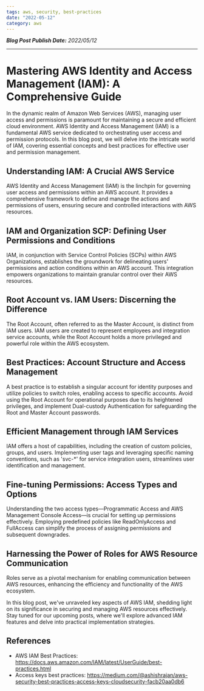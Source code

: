 ```yaml
---
tags: aws, security, best-practices
date: "2022-05-12"
category: aws
---
```


*__Blog Post Publish Date:__ 2022/05/12*

---

# Mastering AWS Identity and Access Management (IAM): A Comprehensive Guide

In the dynamic realm of Amazon Web Services (AWS), managing user access and permissions is paramount for maintaining a secure and efficient cloud environment. AWS Identity and Access Management (IAM) is a fundamental AWS service dedicated to orchestrating user access and permission protocols. In this blog post, we will delve into the intricate world of IAM, covering essential concepts and best practices for effective user and permission management.

## Understanding IAM: A Crucial AWS Service

AWS Identity and Access Management (IAM) is the linchpin for governing user access and permissions within an AWS account. It provides a comprehensive framework to define and manage the actions and permissions of users, ensuring secure and controlled interactions with AWS resources.

## IAM and Organization SCP: Defining User Permissions and Conditions

IAM, in conjunction with Service Control Policies (SCPs) within AWS Organizations, establishes the groundwork for delineating users' permissions and action conditions within an AWS account. This integration empowers organizations to maintain granular control over their AWS resources.

## Root Account vs. IAM Users: Discerning the Difference

The Root Account, often referred to as the Master Account, is distinct from IAM users. IAM users are created to represent employees and integration service accounts, while the Root Account holds a more privileged and powerful role within the AWS ecosystem.

## Best Practices: Account Structure and Access Management

A best practice is to establish a singular account for identity purposes and utilize policies to switch roles, enabling access to specific accounts. Avoid using the Root Account for operational purposes due to its heightened privileges, and implement Dual-custody Authentication for safeguarding the Root and Master Account passwords.

## Efficient Management through IAM Services

IAM offers a host of capabilities, including the creation of custom policies, groups, and users. Implementing user tags and leveraging specific naming conventions, such as 'svc-*' for service integration users, streamlines user identification and management.

## Fine-tuning Permissions: Access Types and Options

Understanding the two access types—Programmatic Access and AWS Management Console Access—is crucial for setting up permissions effectively. Employing predefined policies like ReadOnlyAccess and FullAccess can simplify the process of assigning permissions and subsequent downgrades.

## Harnessing the Power of Roles for AWS Resource Communication

Roles serve as a pivotal mechanism for enabling communication between AWS resources, enhancing the efficiency and functionality of the AWS ecosystem.

In this blog post, we've unraveled key aspects of AWS IAM, shedding light on its significance in securing and managing AWS resources effectively. Stay tuned for our upcoming posts, where we'll explore advanced IAM features and delve into practical implementation strategies.

## References

- AWS IAM Best Practices: <https://docs.aws.amazon.com/IAM/latest/UserGuide/best-practices.html>
- Access keys best practices: <https://medium.com/@ashishrajan/aws-security-best-practices-access-keys-cloudsecurity-facb20aa0db6>
